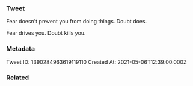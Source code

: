 ### Tweet
Fear doesn't prevent you from doing things. Doubt does. 

Fear drives you. Doubt kills you.

### Metadata
Tweet ID: 1390284963619119110
Created At: 2021-05-06T12:39:00.000Z

### Related

